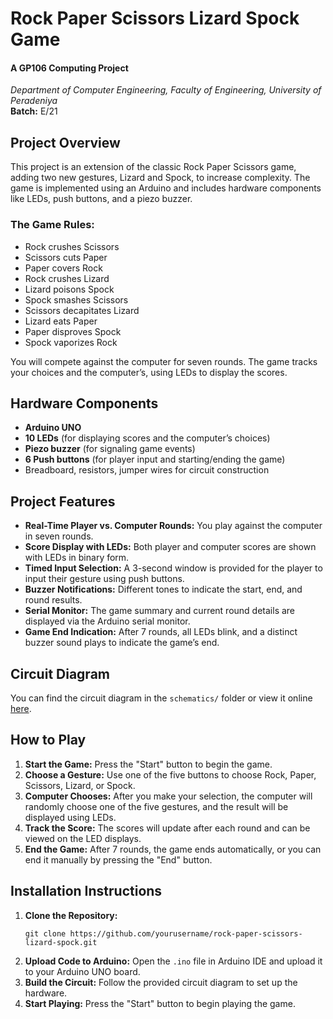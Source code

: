 <h1>Rock Paper Scissors Lizard Spock Game</h1>
  <h4>A GP106 Computing Project</h3>
  <p><em>Department of Computer Engineering, Faculty of Engineering, University of Peradeniya</em><br>
  <strong>Batch:</strong> E/21</p>


<h2>Project Overview</h2>
  <p>This project is an extension of the classic Rock Paper Scissors game, adding two new gestures, Lizard and Spock, to increase complexity. The game is implemented using an Arduino and includes hardware components like LEDs, push buttons, and a piezo buzzer.</p>

<h3>The Game Rules:</h3>
    <ul>
        <li>Rock crushes Scissors</li>
        <li>Scissors cuts Paper</li>
        <li>Paper covers Rock</li>
        <li>Rock crushes Lizard</li>
        <li>Lizard poisons Spock</li>
        <li>Spock smashes Scissors</li>
        <li>Scissors decapitates Lizard</li>
        <li>Lizard eats Paper</li>
        <li>Paper disproves Spock</li>
        <li>Spock vaporizes Rock</li>
    </ul>
    <p>You will compete against the computer for seven rounds. The game tracks your choices and the computer’s, using LEDs to display the scores.</p>

<h2>Hardware Components</h2>
    <ul>
        <li><strong>Arduino UNO</strong></li>
        <li><strong>10 LEDs</strong> (for displaying scores and the computer’s choices)</li>
        <li><strong>Piezo buzzer</strong> (for signaling game events)</li>
        <li><strong>6 Push buttons</strong> (for player input and starting/ending the game)</li>
        <li>Breadboard, resistors, jumper wires for circuit construction</li>
    </ul>

    
<h2>Project Features</h2>
    <ul>
        <li><strong>Real-Time Player vs. Computer Rounds:</strong> You play against the computer in seven rounds.</li>
        <li><strong>Score Display with LEDs:</strong> Both player and computer scores are shown with LEDs in binary form.</li>
        <li><strong>Timed Input Selection:</strong> A 3-second window is provided for the player to input their gesture using push buttons.</li>
        <li><strong>Buzzer Notifications:</strong> Different tones to indicate the start, end, and round results.</li>
        <li><strong>Serial Monitor:</strong> The game summary and current round details are displayed via the Arduino serial monitor.</li>
        <li><strong>Game End Indication:</strong> After 7 rounds, all LEDs blink, and a distinct buzzer sound plays to indicate the game’s end.</li>
    </ul>


<h2>Circuit Diagram</h2>
    <p>You can find the circuit diagram in the <code>schematics/</code> folder or view it online <a href="Circuite_Image.jfif">here</a>.</p>

 <h2>How to Play</h2>
    <ol>
        <li><strong>Start the Game:</strong> Press the "Start" button to begin the game.</li>
        <li><strong>Choose a Gesture:</strong> Use one of the five buttons to choose Rock, Paper, Scissors, Lizard, or Spock.</li>
        <li><strong>Computer Chooses:</strong> After you make your selection, the computer will randomly choose one of the five gestures, and the result will be displayed using LEDs.</li>
        <li><strong>Track the Score:</strong> The scores will update after each round and can be viewed on the LED displays.</li>
        <li><strong>End the Game:</strong> After 7 rounds, the game ends automatically, or you can end it manually by pressing the "End" button.</li>
    </ol>

<h2>Installation Instructions</h2>
    <ol>
        <li><strong>Clone the Repository:</strong>
        <pre><code>git clone https://github.com/yourusername/rock-paper-scissors-lizard-spock.git</code></pre></li>
        <li><strong>Upload Code to Arduino:</strong> Open the <code>.ino</code> file in Arduino IDE and upload it to your Arduino UNO board.</li>
        <li><strong>Build the Circuit:</strong> Follow the provided circuit diagram to set up the hardware.</li>
        <li><strong>Start Playing:</strong> Press the "Start" button to begin playing the game.</li>
    </ol>
